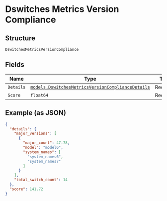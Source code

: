 
# Dswitches Metrics Version Compliance

## Structure

`DswitchesMetricsVersionCompliance`

## Fields

| Name | Type | Tags | Description |
|  --- | --- | --- | --- |
| `Details` | [`models.DswitchesMetricsVersionComplianceDetails`](../../doc/models/dswitches-metrics-version-compliance-details.md) | Required | - |
| `Score` | `float64` | Required | - |

## Example (as JSON)

```json
{
  "details": {
    "major_versions": [
      {
        "major_count": 47.78,
        "model": "model6",
        "system_names": [
          "system_names6",
          "system_names7"
        ]
      }
    ],
    "total_switch_count": 14
  },
  "score": 141.72
}
```

